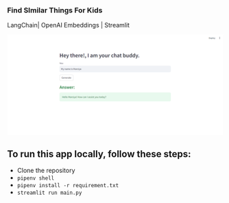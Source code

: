 ### Find SImilar Things For Kids

LangChain| OpenAI Embeddings | Streamlit

![App](app.png)

## To run this app locally, follow these steps:

- Clone the repository
- `pipenv shell`
- `pipenv install -r requirement.txt`
- `streamlit run main.py`

